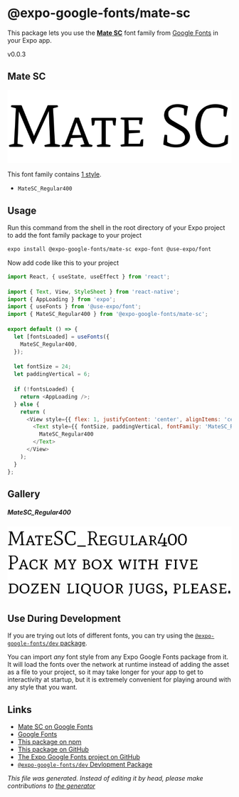 # @expo-google-fonts/mate-sc

This package lets you use the [**Mate SC**](https://fonts.google.com/specimen/Mate+SC) font family from [Google Fonts](https://fonts.google.com/) in your Expo app.

v0.0.3

## Mate SC

![Mate SC](./font-family.png)

This font family contains [1 style](#gallery).

- `MateSC_Regular400`

## Usage

Run this command from the shell in the root directory of your Expo project to add the font family package to your project
```sh
expo install @expo-google-fonts/mate-sc expo-font @use-expo/font
```

Now add code like this to your project
```js
import React, { useState, useEffect } from 'react';

import { Text, View, StyleSheet } from 'react-native';
import { AppLoading } from 'expo';
import { useFonts } from '@use-expo/font';
import { MateSC_Regular400 } from '@expo-google-fonts/mate-sc';

export default () => {
  let [fontsLoaded] = useFonts({
    MateSC_Regular400,
  });

  let fontSize = 24;
  let paddingVertical = 6;

  if (!fontsLoaded) {
    return <AppLoading />;
  } else {
    return (
      <View style={{ flex: 1, justifyContent: 'center', alignItems: 'center' }}>
        <Text style={{ fontSize, paddingVertical, fontFamily: 'MateSC_Regular400' }}>
          MateSC_Regular400
        </Text>
      </View>
    );
  }
};

```

## Gallery

##### MateSC_Regular400
![MateSC_Regular400](./9105b12c369a593ea31abf9530db6e89458635e2c5584c36d4e9af55177be4b8.ttf.png)


## Use During Development

If you are trying out lots of different fonts, you can try using the [`@expo-google-fonts/dev` package](https://github.com/expo/google-fonts/tree/master/font-packages/dev#readme).

You can import *any* font style from any Expo Google Fonts package from it. It will load the fonts
over the network at runtime instead of adding the asset as a file to your project, so it may take longer
for your app to get to interactivity at startup, but it is extremely convenient
for playing around with any style that you want.

## Links

- [Mate SC on Google Fonts](https://fonts.google.com/specimen/Mate+SC)
- [Google Fonts](https://fonts.google.com/)
- [This package on npm](https://www.npmjs.com/package/@expo-google-fonts/mate-sc)
- [This package on GitHub](https://github.com/expo/google-fonts/tree/master/font-packages/mate-sc)
- [The Expo Google Fonts project on GitHub](https://github.com/expo/google-fonts)
- [`@expo-google-fonts/dev` Devlopment Package](https://github.com/expo/google-fonts/tree/master/font-packages/dev)


*This file was generated. Instead of editing it by head, please make contributions to [the generator](https://github.com/expo/google-fonts/tree/master/packages/generator)*
